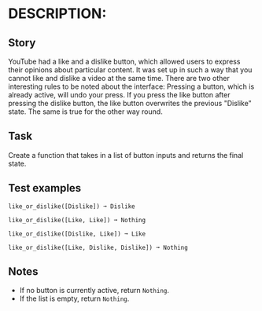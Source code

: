 # DESCRIPTION:

## Story

YouTube had a like and a dislike button, which allowed users to express their opinions about particular content. It was set up in such a way that you cannot like and dislike a video at the same time. There are two other interesting rules to be noted about the interface: Pressing a button, which is already active, will undo your press. If you press the like button after pressing the dislike button, the like button overwrites the previous "Dislike" state. The same is true for the other way round.

## Task

Create a function that takes in a list of button inputs and returns the final state.

## Test examples

`like_or_dislike([Dislike]) ➞ Dislike`

`like_or_dislike([Like, Like]) ➞ Nothing`

`like_or_dislike([Dislike, Like]) ➞ Like`

`like_or_dislike([Like, Dislike, Dislike]) ➞ Nothing`

## Notes

- If no button is currently active, return `Nothing`.
- If the list is empty, return `Nothing`.